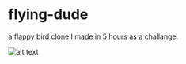 # flying-dude

a flappy bird clone I made in 5 hours as a challange.

![alt text](https://i.imgur.com/eF1XzMA.png)
